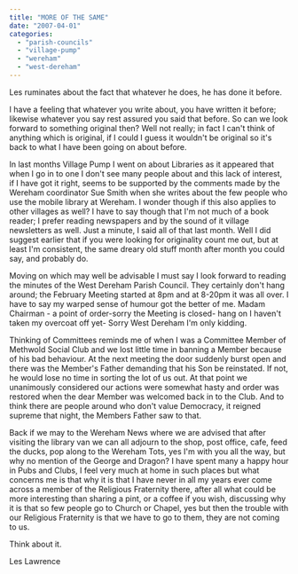 ```yaml
---
title: "MORE OF THE SAME"
date: "2007-04-01"
categories: 
  - "parish-councils"
  - "village-pump"
  - "wereham"
  - "west-dereham"
---
```


Les ruminates about the fact that whatever he does, he has done it before.

I have a feeling that whatever you write about, you have written it before; likewise whatever you say rest assured you said that before. So can we look forward to something original then? Well not really; in fact I can't think of anything which is original, if I could I guess it wouldn't be original so it's back to what I have been going on about before.

In last months Village Pump I went on about Libraries as it appeared that when I go in to one I don't see many people about and this lack of interest, if I have got it right, seems to be supported by the comments made by the Wereham coordinator Sue Smith when she writes about the few people who use the mobile library at Wereham. I wonder though if this also applies to other villages as well? I have to say though that I'm not much of a book reader; I prefer reading newspapers and by the sound of it village newsletters as well. Just a minute, I said all of that last month. Well I did suggest earlier that if you were looking for originality count me out, but at least I'm consistent, the same dreary old stuff month after month you could say, and probably do.

Moving on which may well be advisable I must say I look forward to reading the minutes of the West Dereham Parish Council. They certainly don't hang around; the February Meeting started at 8pm and at 8-20pm it was all over. I have to say my warped sense of humour got the better of me. Madam Chairman - a point of order-sorry the Meeting is closed- hang on I haven't taken my overcoat off yet- Sorry West Dereham I'm only kidding.

Thinking of Committees reminds me of when I was a Committee Member of Methwold Social Club and we lost little time in banning a Member because of his bad behaviour. At the next meeting the door suddenly burst open and there was the Member's Father demanding that his Son be reinstated. If not, he would lose no time in sorting the lot of us out. At that point we unanimously considered our actions were somewhat hasty and order was restored when the dear Member was welcomed back in to the Club. And to think there are people around who don't value Democracy, it reigned supreme that night, the Members Father saw to that.

Back if we may to the Wereham News where we are advised that after visiting the library van we can all adjourn to the shop, post office, cafe, feed the ducks, pop along to the Wereham Tots, yes I'm with you all the way, but why no mention of the George and Dragon? I have spent many a happy hour in Pubs and Clubs, I feel very much at home in such places but what concerns me is that why it is that I have never in all my years ever come across a member of the Religious Fraternity there, after all what could be more interesting than sharing a pint, or a coffee if you wish, discussing why it is that so few people go to Church or Chapel, yes but then the trouble with our Religious Fraternity is that we have to go to them, they are not coming to us.

Think about it.

Les Lawrence
